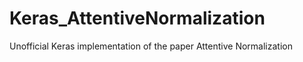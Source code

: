 # Keras_AttentiveNormalization
Unofficial Keras implementation of the paper Attentive Normalization
